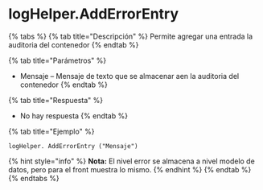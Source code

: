# logHelper.AddErrorEntry

{% tabs %}
{% tab title="Descripción" %}
Permite agregar una entrada  la auditoria del contenedor
{% endtab %}

{% tab title="Parámetros" %}
* Mensaje – Mensaje de texto que se almacenar aen la auditoria del contenedor
{% endtab %}

{% tab title="Respuesta" %}
* No hay respuesta
{% endtab %}

{% tab title="Ejemplo" %}
```
logHelper. AddErrorEntry ("Mensaje")
```
{% hint style="info" %}
**Nota:** El nivel error se almacena a nivel modelo de datos, pero para el front muestra lo mismo.
{% endhint %}
{% endtab %}
{% endtabs %}
